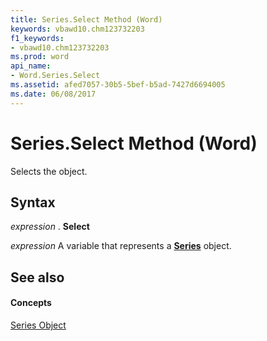 ```yaml
---
title: Series.Select Method (Word)
keywords: vbawd10.chm123732203
f1_keywords:
- vbawd10.chm123732203
ms.prod: word
api_name:
- Word.Series.Select
ms.assetid: afed7057-30b5-5bef-b5ad-7427d6694005
ms.date: 06/08/2017
---
```



# Series.Select Method (Word)

Selects the object.


## Syntax

 _expression_ . **Select**

 _expression_ A variable that represents a **[Series](series-object-word.md)** object.


## See also


#### Concepts


[Series Object](series-object-word.md)

